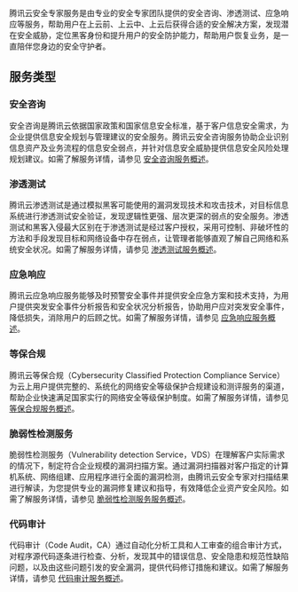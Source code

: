 
腾讯云安全专家服务是由专业的安全专家团队提供的安全咨询、渗透测试、应急响应等服务，帮助用户在上云前、上云中、上云后获得合适的安全解决方案，发现潜在安全威胁，定位黑客身份和提升用户的安全防护能力，帮助用户恢复业务，是一直陪伴您身边的安全守护者。

## 服务类型
### 安全咨询
安全咨询是腾讯云依据国家政策和国家信息安全标准，基于客户信息安全需求，为企业提供信息安全规划与管理建议的安全服务。腾讯云安全咨询服务协助企业识别信息资产及业务流程的信息安全弱点，并针对信息安全威胁提供信息安全风险处理规划建议。如需了解服务详情，请参见 [安全咨询服务概述](/document/product/586/12767)。

### 渗透测试
腾讯云渗透测试是通过模拟黑客可能使用的漏洞发现技术和攻击技术，对目标信息系统进行渗透测试安全验证，发现逻辑性更强、层次更深的弱点的安全服务。渗透测试和黑客入侵最大区别在于渗透测试是经过客户授权，采用可控制、非破坏性的方法和手段发现目标和网络设备中存在弱点，让管理者能够直观了解自己网络和系统安全状况。如需了解服务详情，请参见 [渗透测试服务概述](/document/product/586/12770)。

### 应急响应
腾讯云应急响应服务能够及时预警安全事件并提供安全应急方案和技术支持，为用户提供突发安全事件分析报告和安全状况分析报告，协助用户应对突发安全事件，降低损失，消除用户的后顾之忧。如需了解服务详情，请参见 [应急响应服务概述](/document/product/586/12784)。

### 等保合规
腾讯云等保合规（Cybersecurity Classified Protection Compliance Service）为云上用户提供完整的、系统化的网络安全等级保护合规建设和测评服务的渠道，帮助企业快速满足国家实行的网络安全等级保护制度。如需了解服务详情，请参见 [等保合规服务概述](/document/product/586/12788)。

### 脆弱性检测服务
脆弱性检测服务（Vulnerability detection Service，VDS）在理解客户实际需求的情况下，制定符合企业规模的漏洞扫描方案。通过漏洞扫描器对客户指定的计算机系统、网络组建、应用程序进行全面的漏洞检测，由腾讯云安全专家对扫描结果进行解读，为您提供专业的漏洞修复建议和指导，有效降低企业资产安全风险。如需了解服务详情，请参见 [脆弱性检测服务服务概述](https://cloud.tencent.com/document/product/586/19575)。

### 代码审计
代码审计（Code Audit，CA）通过自动化分析工具和人工审查的组合审计方式，对程序源代码逐条进行检查、分析，发现其中的错误信息、安全隐患和规范性缺陷问题，以及由这些问题引发的安全漏洞，提供代码修订措施和建议。如需了解服务详情，请参见 [代码审计服务概述](https://cloud.tencent.com/document/product/586/19580)。
